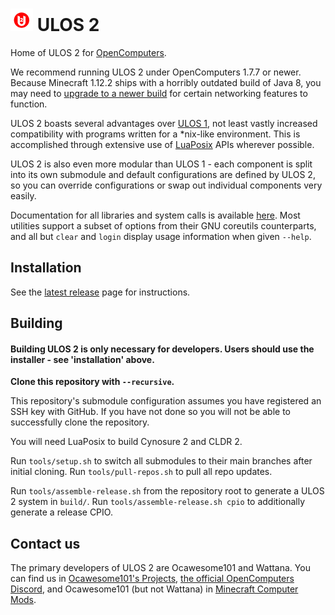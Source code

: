 # ![logo](./ulos2-logo.png) ULOS 2

Home of ULOS 2 for [OpenComputers](https://legacy.curseforge.com/minecraft/mc-mods/opencomputers).

We recommend running ULOS 2 under OpenComputers 1.7.7 or newer.  Because Minecraft 1.12.2 ships with a horribly outdated build of Java 8, you may need to [upgrade to a newer build](https://www.youtube.com/watch?v=fZ2QIarg_c8) for certain networking features to function.

ULOS 2 boasts several advantages over [ULOS 1](https://github.com/ocawesome101/oc-ulos), not least vastly increased compatibility with programs written for a \*nix-like environment.  This is accomplished through extensive use of [LuaPosix](https://luaposix.github.io/luaposix/index.html) APIs wherever possible.

ULOS 2 is also even more modular than ULOS 1 - each component is split into its own submodule and default configurations are defined by ULOS 2, so you can override configurations or swap out individual components very easily.

Documentation for all libraries and system calls is available [here](https://ulos2.ocaweso.me/).  Most utilities support a subset of options from their GNU coreutils counterparts, and all but `clear` and `login` display usage information when given `--help`.

## Installation

See the [latest release](https://github.com/oc-ulos/ulos-2/releases/latest) page for instructions.

## Building

#### Building ULOS 2 is only necessary for developers.  Users should use the installer - see 'installation' above.

**Clone this repository with `--recursive`.**

This repository's submodule configuration assumes you have registered an SSH key with GitHub.  If you have not done so you will not be able to successfully clone the repository.

You will need LuaPosix to build Cynosure 2 and CLDR 2.

Run `tools/setup.sh` to switch all submodules to their main branches after initial cloning.  Run `tools/pull-repos.sh` to pull all repo updates.

Run `tools/assemble-release.sh` from the repository root to generate a ULOS 2 system in `build/`.  Run `tools/assemble-release.sh cpio` to additionally generate a release CPIO.

## Contact us

The primary developers of ULOS 2 are Ocawesome101 and Wattana.  You can find us in [Ocawesome101's Projects](https://discord.gg/fMBMqTGGXB), [the official OpenComputers Discord](https://discord.gg/bYqKv7h), and Ocawesome101 (but not Wattana) in [Minecraft Computer Mods](https://discord.gg/mxdG5mckkY).

